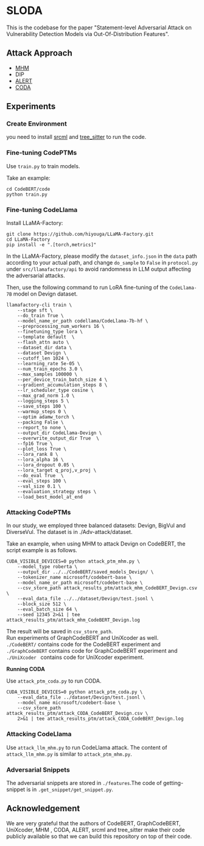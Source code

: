 # SLODA

This is the codebase for the paper "Statement-level Adversarial Attack on Vulnerability Detection Models via Out-Of-Distribution Features".

## Attack Approach

- [MHM](https://github.com/SEKE-Adversary/MHM)
- DIP
- [ALERT](https://github.com/soarsmu/attack-pretrain-models-of-code/)
- [CODA](https://github.com/tianzhaotju/CODA/tree/main)


## Experiments


### Create Environment


you need to install [srcml](https://www.srcml.org/) and [tree_sitter](https://tree-sitter.github.io/tree-sitter/) to run the code.

### Fine-tuning CodePTMs

Use `train.py` to train models.

Take an example:

```
cd CodeBERT/code
python train.py
```

### Fine-tuning CodeLlama

Install LLaMA-Factory:

```
git clone https://github.com/hiyouga/LLaMA-Factory.git
cd LLaMA-Factory
pip install -e ".[torch,metrics]"
```
In the LLaMA-Factory, please modify the `dataset_info.json` in the `data` path according to your actual path, and change `do_sample` to `False` in `protocol.py` under `src/llamafactory/api` to avoid randomness in LLM output affecting the adversarial attacks.

Then, use the following command to run LoRA fine-tuning of the `CodeLlama-7B` model on Devign dataset.

```
llamafactory-cli train \
    --stage sft \
    --do_train True \
    --model_name_or_path codellama/CodeLlama-7b-hf \
    --preprocessing_num_workers 16 \
    --finetuning_type lora \
    --template default  \
    --flash_attn auto \
    --dataset_dir data \
    --dataset Devign \
    --cutoff_len 1024 \
    --learning_rate 5e-05 \
    --num_train_epochs 3.0 \
    --max_samples 100000 \
    --per_device_train_batch_size 4 \
    --gradient_accumulation_steps 8 \
    --lr_scheduler_type cosine \
    --max_grad_norm 1.0 \
    --logging_steps 5 \
    --save_steps 100 \
    --warmup_steps 0 \
    --optim adamw_torch \
    --packing False \
    --report_to none \
    --output_dir CodeLlama-Devign \
    --overwrite_output_dir True  \
    --fp16 True \
    --plot_loss True \
    --lora_rank 8 \
    --lora_alpha 16 \
    --lora_dropout 0.05 \
    --lora_target q_proj,v_proj \
    --do_eval True  \
    --eval_steps 100 \
    --val_size 0.1 \
    --evaluation_strategy steps \
    --load_best_model_at_end
```

### Attacking CodePTMs

In our study, we employed three balanced datasets: Devign, BigVul and DiverseVul. The dataset is in ./Adv-attack/dataset.


Take an example, when using MHM to attack Devign on CodeBERT, the script example is as follows.

```
CUDA_VISIBLE_DEVICES=0 python attack_ptm_mhm.py \
    --model_type roberta \
    --output_dir ../../CodeBERT/saved_models_Devign/ \
    --tokenizer_name microsoft/codebert-base \
    --model_name_or_path microsoft/codebert-base \
    --csv_store_path attack_results_ptm/attack_mhm_CodeBERT_Devign.csv \
    --eval_data_file ../../dataset/Devign/test.jsonl \
    --block_size 512 \
    --eval_batch_size 64 \
    --seed 12345 2>&1 | tee attack_results_ptm/attack_mhm_CodeBERT_Devign.log
```

The result will be saved in `csv_store_path`.  
Run experiments of GraphCodeBERT and UniXcoder as well.  
`./CodeBERT/` contains code for the CodeBERT experiment and `./GraphCodeBERT` contains code for GraphCodeBERT experiment and  `./UniXcoder ` contains code for UniXcoder experiment.


**Running CODA**

Use `attack_ptm_coda.py` to run CODA.  
```
CUDA_VISIBLE_DEVICES=0 python attack_ptm_coda.py \
    --eval_data_file ../dataset/Devign/test.jsonl \
    --model_name microsoft/codebert-base \
    --csv_store_path attack_results_ptm/attack_CODA_CodeBERT_Devign.csv \
    2>&1 | tee attack_results_ptm/attack_CODA_CodeBERT_Devign.log
```

### Attacking CodeLlama 

Use `attack_llm_mhm.py` to run CodeLlama attack.
The content of `attack_llm_mhm.py` is similar to `attack_ptm_mhm.py`.

### Adversarial Snippets 

The adversarial snippets are stored in `./features`.The code of getting-snippet is in `.get_snippet/get_snippet.py`. 

## Acknowledgement

We are very grateful that the authors of CodeBERT, GraphCodeBERT, UniXcoder, MHM , CODA, ALERT, srcml and tree_sitter make their code publicly available so that we can build this repository on top of their code. 
